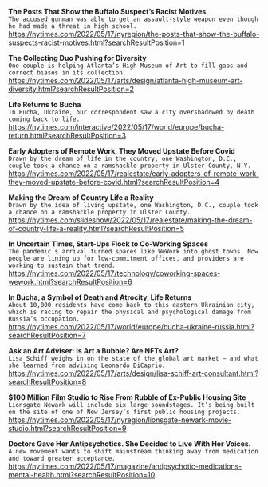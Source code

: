 **The Posts That Show the Buffalo Suspect’s Racist Motives**\
`The accused gunman was able to get an assault-style weapon even though he had made a threat in high school.`\
https://nytimes.com/2022/05/17/nyregion/the-posts-that-show-the-buffalo-suspects-racist-motives.html?searchResultPosition=1

**The Collecting Duo Pushing for Diversity**\
`One couple is helping Atlanta’s High Museum of Art to fill gaps and correct biases in its collection.`\
https://nytimes.com/2022/05/17/arts/design/atlanta-high-museum-art-diversity.html?searchResultPosition=2

**Life Returns to Bucha**\
`In Bucha, Ukraine, our correspondent saw a city overshadowed by death coming back to life.`\
https://nytimes.com/interactive/2022/05/17/world/europe/bucha-return.html?searchResultPosition=3

**Early Adopters of Remote Work, They Moved Upstate Before Covid**\
`Drawn by the dream of life in the country, one Washington, D.C., couple took a chance on a ramshackle property in Ulster County, N.Y.`\
https://nytimes.com/2022/05/17/realestate/early-adopters-of-remote-work-they-moved-upstate-before-covid.html?searchResultPosition=4

**Making the Dream of Country Life a Reality**\
`Drawn by the idea of living upstate, one Washington, D.C., couple took a chance on a ramshackle property in Ulster County.`\
https://nytimes.com/slideshow/2022/05/17/realestate/making-the-dream-of-country-life-a-reality.html?searchResultPosition=5

**In Uncertain Times, Start-Ups Flock to Co-Working Spaces**\
`The pandemic’s arrival turned spaces like WeWork into ghost towns. Now people are lining up for low-commitment offices, and providers are working to sustain that trend.`\
https://nytimes.com/2022/05/17/technology/coworking-spaces-wework.html?searchResultPosition=6

**In Bucha, a Symbol of Death and Atrocity, Life Returns**\
`About 10,000 residents have come back to this eastern Ukrainian city, which is racing to repair the physical and psychological damage from Russia’s occupation.`\
https://nytimes.com/2022/05/17/world/europe/bucha-ukraine-russia.html?searchResultPosition=7

**Ask an Art Adviser: Is Art a Bubble? Are NFTs Art?**\
`Lisa Schiff weighs in on the state of the global art market — and what she learned from advising Leonardo DiCaprio.`\
https://nytimes.com/2022/05/17/arts/design/lisa-schiff-art-consultant.html?searchResultPosition=8

**$100 Million Film Studio to Rise From Rubble of Ex-Public Housing Site**\
`Lionsgate Newark will include six large soundstages. It’s being built on the site of one of New Jersey’s first public housing projects.`\
https://nytimes.com/2022/05/17/nyregion/lionsgate-newark-movie-studio.html?searchResultPosition=9

**Doctors Gave Her Antipsychotics. She Decided to Live With Her Voices.**\
`A new movement wants to shift mainstream thinking away from medication and toward greater acceptance.`\
https://nytimes.com/2022/05/17/magazine/antipsychotic-medications-mental-health.html?searchResultPosition=10

